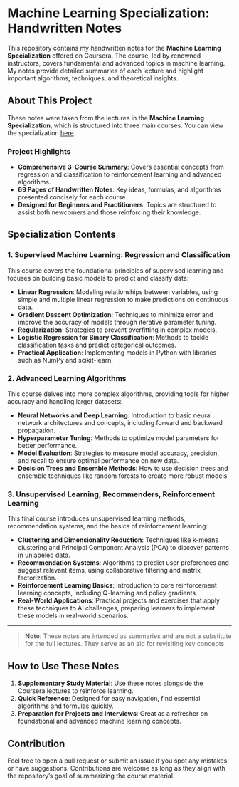 # Machine Learning Specialization: Handwritten Notes

This repository contains my handwritten notes for the **Machine Learning Specialization** offered on Coursera. The course, led by renowned instructors, covers fundamental and advanced topics in machine learning. My notes provide detailed summaries of each lecture and highlight important algorithms, techniques, and theoretical insights.

## About This Project

These notes were taken from the lectures in the **Machine Learning Specialization**, which is structured into three main courses. You can view the specialization [here](https://www.coursera.org/specializations/machine-learning-introduction).

### Project Highlights

- **Comprehensive 3-Course Summary**: Covers essential concepts from regression and classification to reinforcement learning and advanced algorithms.
- **69 Pages of Handwritten Notes**: Key ideas, formulas, and algorithms presented concisely for each course.
- **Designed for Beginners and Practitioners**: Topics are structured to assist both newcomers and those reinforcing their knowledge.

## Specialization Contents

### 1. Supervised Machine Learning: Regression and Classification

This course covers the foundational principles of supervised learning and focuses on building basic models to predict and classify data:

- **Linear Regression**: Modeling relationships between variables, using simple and multiple linear regression to make predictions on continuous data.
- **Gradient Descent Optimization**: Techniques to minimize error and improve the accuracy of models through iterative parameter tuning.
- **Regularization**: Strategies to prevent overfitting in complex models.
- **Logistic Regression for Binary Classification**: Methods to tackle classification tasks and predict categorical outcomes.
- **Practical Application**: Implementing models in Python with libraries such as NumPy and scikit-learn.

### 2. Advanced Learning Algorithms

This course delves into more complex algorithms, providing tools for higher accuracy and handling larger datasets:

- **Neural Networks and Deep Learning**: Introduction to basic neural network architectures and concepts, including forward and backward propagation.
- **Hyperparameter Tuning**: Methods to optimize model parameters for better performance.
- **Model Evaluation**: Strategies to measure model accuracy, precision, and recall to ensure optimal performance on new data.
- **Decision Trees and Ensemble Methods**: How to use decision trees and ensemble techniques like random forests to create more robust models.

### 3. Unsupervised Learning, Recommenders, Reinforcement Learning

This final course introduces unsupervised learning methods, recommendation systems, and the basics of reinforcement learning:

- **Clustering and Dimensionality Reduction**: Techniques like k-means clustering and Principal Component Analysis (PCA) to discover patterns in unlabeled data.
- **Recommendation Systems**: Algorithms to predict user preferences and suggest relevant items, using collaborative filtering and matrix factorization.
- **Reinforcement Learning Basics**: Introduction to core reinforcement learning concepts, including Q-learning and policy gradients.
- **Real-World Applications**: Practical projects and exercises that apply these techniques to AI challenges, preparing learners to implement these models in real-world scenarios.

---

> **Note**: These notes are intended as summaries and are not a substitute for the full lectures. They serve as an aid for revisiting key concepts.

## How to Use These Notes

1. **Supplementary Study Material**: Use these notes alongside the Coursera lectures to reinforce learning.
2. **Quick Reference**: Designed for easy navigation, find essential algorithms and formulas quickly.
3. **Preparation for Projects and Interviews**: Great as a refresher on foundational and advanced machine learning concepts.

## Contribution

Feel free to open a pull request or submit an issue if you spot any mistakes or have suggestions. Contributions are welcome as long as they align with the repository’s goal of summarizing the course material.
